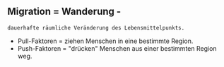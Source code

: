 
## Migration = Wanderung -
	dauerhafte räumliche Veränderung des Lebensmittelpunkts.


- Pull-Faktoren = ziehen Menschen in eine bestimmte Region.
- Push-Faktoren = "drücken" Menschen aus einer bestimmten Region weg.